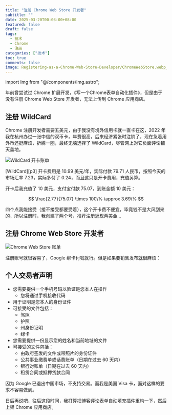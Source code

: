 ```yaml
---
title: "注册 Chrome Web Store 开发者"
subtitle: ""
date: 2025-03-20T00:03:00+08:00
featured: false
draft: false
tags:
  - 技术
  - Chrome
  - 注册
categories: ["技术"]
toc: true
comments: false
image: Registering-as-a-Chrome-Web-Store-Developer/ChromeWebStore.webp_81
---
```

import Img from "@/components/Img.astro";

年前曾尝试过 Chrome 扩展开发，《写一个Chrome表单自动化插件》，但是由于没有注册 Chrome Web Store 开发者，无法上传到 Chrome 应用商店。

## 注册 WildCard

Chrome 注册开发者需要五美元，由于我没有境外信用卡就一直卡在这，2022 年我在杭州办过一张中信的双币卡，年费很高，后来经济紧张时注销了，现在急着用外币还挺麻烦，折腾一圈，最终无脑选择了 WildCard，尽管网上对它负面评论铺天盖地。

<Img src="20250319214114.webp" alt="WildCard 开卡账单" exif={false} />

[WildCard][p3] 开卡费用是 10.99 美元/年，实际付款 79.71 人民币，按照今天的市场汇率 7.23，实际多付了 0.24，而且这只是开卡费用，充值另算。

开卡后我充值了 10 美元，支付宝付款 75.07，到账金额 10 美元：

$$
\frac{2.77}{75.07} \times 100\% \approx 3.69\%
$$

四个点我能接受（接不接受都要受着），这个开卡费不便宜，毕竟钱不是大风刮来的，所以注册时，我创建了两个号，推荐注册返现两美金...

## 注册 Chrome Web Store 开发者

<Img src="20250319225638.webp" alt="Chrome Web Store 账单" exif={false} />

注册账号就很容易了，Google 绑卡付钱就行。但是如果要销售发布就很麻烦：

## 个人交易者声明

- 您需要提供一个手机号码以验证是您本人在操作
  - 您将通过手机接收代码
- 用于证明是您本人的身份证件
- 可接受的文件包括：
  - 驾照
  - 护照
  - 州身份证明
  - 绿卡
- 您需要提供一份显示您的姓名和当前地址的文件
- 可接受的文件包括：
  - 由政府签发的文件或带照片的身份证件
  - 公共事业缴费单或话费账单（日期在过去 60 天内）
  - 银行对账单（日期在过去 60 天内）
  - 租赁合同或抵押贷款合同

因为 Google 已退出中国市场，不支持交易。而我是美国 Visa 卡，面对这样的要求不容易做到。

日后再说吧，往后这段时间，我打算把博客评论表单自动填充插件重构一下，然后上架 Chrome 应用商店。